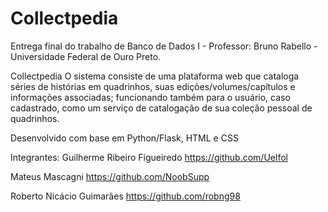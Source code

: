 # Collectpedia
Entrega final do trabalho de Banco de Dados I - Professor: Bruno Rabello - Universidade Federal de Ouro Preto.

Collectpedia
O sistema consiste de uma plataforma web que cataloga séries de histórias em quadrinhos, suas edições/volumes/capítulos e informações associadas; funcionando também para o usuário, caso cadastrado, como um serviço de catalogação de sua coleção pessoal de quadrinhos.

Desenvolvido com base em Python/Flask, HTML e CSS

Integrantes:
Guilherme Ribeiro Figueiredo      https://github.com/Uelfol   

Mateus Mascagni                   https://github.com/NoobSupp

Roberto Nicácio Guimarães         https://github.com/robng98 
